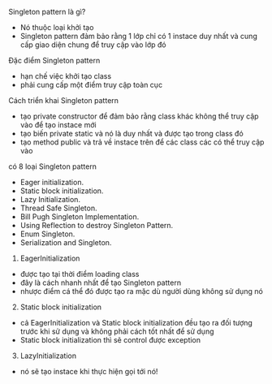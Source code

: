 Singleton pattern là gì?
- Nó thuộc loại khởi tạo
- Singleton pattern đảm bảo rằng 1 lớp chỉ có 1 instace duy nhất và cung cấp giao diện chung để truy cập vào lớp đó

Đặc điểm Singleton pattern
- hạn  chế việc khởi tạo class
- phải cung cấp một điểm truy cập toàn cục

Cách triển khai Singleton pattern
- tạo private constructor để đảm bảo rằng class khác không thể truy cập vào để tạo instace mới
- tạo biến private static và nó là duy nhất và được tạo trong class đó
- tạo method public và trả về instace trên để các class các có thể truy cập vào 

có 8 loại Singleton pattern
- Eager initialization.
- Static block initialization.
- Lazy Initialization.
- Thread Safe Singleton.
- Bill Pugh Singleton Implementation.
- Using Reflection to destroy Singleton Pattern.
- Enum Singleton.
- Serialization and Singleton.

1. EagerInitialization
- được tạo tại thời điểm loading class
- đây là cách nhanh nhất để tạo Singleton pattern
- nhược điểm cá thể đó được tạo ra mặc dù người dùng không sử dụng nó

2. Static block initialization
- cả EagerInitialization và Static block initialization đều tạo ra đối tượng trước khi sử dụng và không phải cách tốt nhất để sử dụng
- Static block initialization thì sẽ control được exception

3. LazyInitialization
- nó sẽ tạo instace khi thực hiện gọi tới nó!